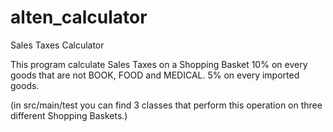 # alten_calculator

Sales Taxes Calculator

This program calculate Sales Taxes on a Shopping Basket
  10% on every goods that are not BOOK, FOOD and MEDICAL.
  5%  on every imported goods.
  
(in src/main/test you can find 3 classes that perform this operation on three different Shopping Baskets.)
